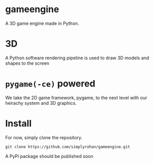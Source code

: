 # gameengine
A 3D game engine made in Python.

# 3D
A Python software rendering pipeline is used to draw 3D models and shapes to the screen

# `pygame(-ce)` powered
We take the 2D game framework, pygame, to the next level with our heirachy system and 3D graphics.

# Install
For now, simply clone the repository.
```
git clone https://github.com/simplyrohan/gameengine.git
```
A PyPi package should be published soon